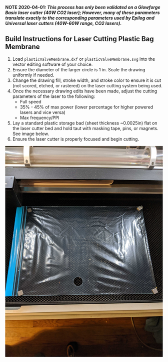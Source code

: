 **NOTE 2020-04-01: *This process has only been validated on a Glowforge Basic laser cutter (40W CO2 laser); However, many of these parameters translate exactly to the corresponding parameters used by Epilog and Universal laser cutters (40W-60W range, CO2 lasers).***

## Build Instructions for Laser Cutting Plastic Bag Membrane

1. Load `plasticValveMembrane.dxf` or `plasticValveMembrane.svg` into the vector editing software of your choice.
2. Ensure the diameter of the larger circle is 1 in. Scale the drawing uniformly if needed.
3. Change the drawing fill, stroke width, and stroke color to ensure it is cut (not scored, etched, or rastered) on the laser cutting system being used.
4. Once the necessary drawing edits have been made, adjust the cutting parameters of the laser to the following:
    * Full speed
    * 35% - 45% of max power (lower percentage for higher powered lasers and vice versa)
    * Max frequency/PPI
5. Lay a standard plastic storage bad (sheet thickness ~0.0025in) flat on the laser cutter bed and hold taut with masking tape, pins, or magnets. See image below.
6. Ensure the laser cutter is properly focused and begin cutting.

![Half Cut Plastic Bag, Laid Out Flat and Taut on Laser Cutter](media/glowforge.jpg)
